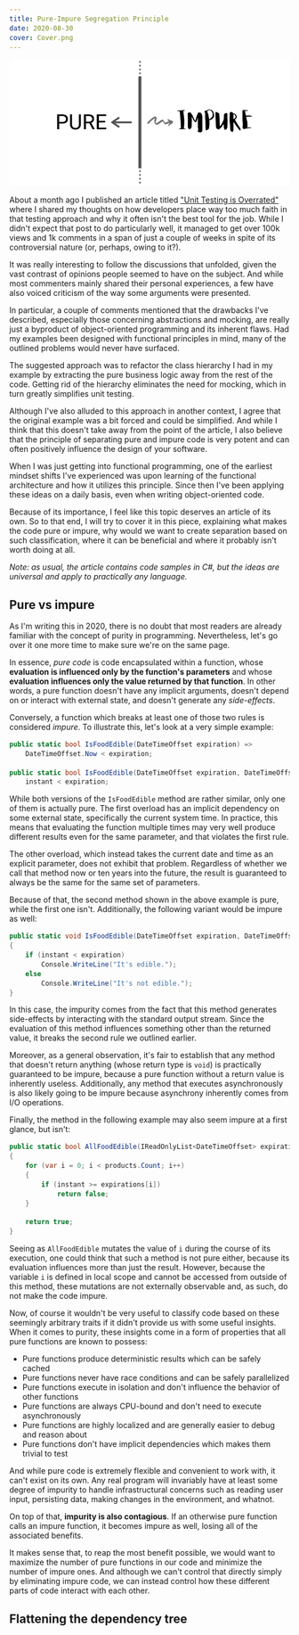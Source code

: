 ```yaml
---
title: Pure-Impure Segregation Principle
date: 2020-08-30
cover: Cover.png
---
```


![cover](Cover.png)

About a month ago I published an article titled ["Unit Testing is Overrated"](/blog/unit-testing-is-overrated) where I shared my thoughts on how developers place way too much faith in that testing approach and why it often isn't the best tool for the job. While I didn't expect that post to do particularly well, it managed to get over 100k views and 1k comments in a span of just a couple of weeks in spite of its controversial nature (or, perhaps, owing to it?).

It was really interesting to follow the discussions that unfolded, given the vast contrast of opinions people seemed to have on the subject. And while most commenters mainly shared their personal experiences, a few have also voiced criticism of the way some arguments were presented.

In particular, a couple of comments mentioned that the drawbacks I've described, especially those concerning abstractions and mocking, are really just a byproduct of object-oriented programming and its inherent flaws. Had my examples been designed with functional principles in mind, many of the outlined problems would never have surfaced.

The suggested approach was to refactor the class hierarchy I had in my example by extracting the pure business logic away from the rest of the code. Getting rid of the hierarchy eliminates the need for mocking, which in turn greatly simplifies unit testing.

Although I've also alluded to this approach in another context, I agree that the original example was a bit forced and could be simplified. And while I think that this doesn't take away from the point of the article, I also believe that the principle of separating pure and impure code is very potent and can often positively influence the design of your software.

When I was just getting into functional programming, one of the earliest mindset shifts I've experienced was upon learning of the functional architecture and how it utilizes this principle. Since then I've been applying these ideas on a daily basis, even when writing object-oriented code.

Because of its importance, I feel like this topic deserves an article of its own. So to that end, I will try to cover it in this piece, explaining what makes the code pure or impure, why would we want to create separation based on such classification, where it can be beneficial and where it probably isn't worth doing at all.

_Note: as usual, the article contains code samples in C#, but the ideas are universal and apply to practically any language._

## Pure vs impure

As I'm writing this in 2020, there is no doubt that most readers are already familiar with the concept of purity in programming. Nevertheless, let's go over it one more time to make sure we're on the same page.

In essence, _pure code_ is code encapsulated within a function, whose **evaluation is influenced only by the function's parameters** and whose **evaluation influences only the value returned by that function**. In other words, a pure function doesn't have any implicit arguments, doesn't depend on or interact with external state, and doesn't generate any _side-effects_.

Conversely, a function which breaks at least one of those two rules is considered _impure_. To illustrate this, let's look at a very simple example:

```csharp
public static bool IsFoodEdible(DateTimeOffset expiration) =>
    DateTimeOffset.Now < expiration;

public static bool IsFoodEdible(DateTimeOffset expiration, DateTimeOffset instant) =>
    instant < expiration;
```

While both versions of the `IsFoodEdible` method are rather similar, only one of them is actually pure. The first overload has an implicit dependency on some external state, specifically the current system time. In practice, this means that evaluating the function multiple times may very well produce different results even for the same parameter, and that violates the first rule.

The other overload, which instead takes the current date and time as an explicit parameter, does not exhibit that problem. Regardless of whether we call that method now or ten years into the future, the result is guaranteed to always be the same for the same set of parameters.

Because of that, the second method shown in the above example is pure, while the first one isn't. Additionally, the following variant would be impure as well:

```csharp
public static void IsFoodEdible(DateTimeOffset expiration, DateTimeOffset instant)
{
    if (instant < expiration)
        Console.WriteLine("It's edible.");
    else
        Console.WriteLine("It's not edible.");
}
```

In this case, the impurity comes from the fact that this method generates side-effects by interacting with the standard output stream. Since the evaluation of this method influences something other than the returned value, it breaks the second rule we outlined earlier.

Moreover, as a general observation, it's fair to establish that any method that doesn't return anything (whose return type is `void`) is practically guaranteed to be impure, because a pure function without a return value is inherently useless. Additionally, any method that executes asynchronously is also likely going to be impure because asynchrony inherently comes from I/O operations.

Finally, the method in the following example may also seem impure at a first glance, but isn't:

```csharp
public static bool AllFoodEdible(IReadOnlyList<DateTimeOffset> expirations, DateTimeOffset instant)
{
    for (var i = 0; i < products.Count; i++)
    {
        if (instant >= expirations[i])
            return false;
    }

    return true;
}
```

Seeing as `AllFoodEdible` mutates the value of `i` during the course of its execution, one could think that such a method is not pure either, because its evaluation influences more than just the result. However, because the variable `i` is defined in local scope and cannot be accessed from outside of this method, these mutations are not externally observable and, as such, do not make the code impure.

Now, of course it wouldn't be very useful to classify code based on these seemingly arbitrary traits if it didn't provide us with some useful insights. When it comes to purity, these insights come in a form of properties that all pure functions are known to possess:

- Pure functions produce deterministic results which can be safely cached
- Pure functions never have race conditions and can be safely parallelized
- Pure functions execute in isolation and don't influence the behavior of other functions
- Pure functions are always CPU-bound and don't need to execute asynchronously
- Pure functions are highly localized and are generally easier to debug and reason about
- Pure functions don't have implicit dependencies which makes them trivial to test

And while pure code is extremely flexible and convenient to work with, it can't exist on its own. Any real program will invariably have at least some degree of impurity to handle infrastructural concerns such as reading user input, persisting data, making changes in the environment, and whatnot.

On top of that, **impurity is also contagious**. If an otherwise pure function calls an impure function, it becomes impure as well, losing all of the associated benefits.

It makes sense that, to reap the most benefit possible, we would want to maximize the number of pure functions in our code and minimize the number of impure ones. And although we can't control that directly simply by eliminating impure code, we can instead control how these different parts of code interact with each other.

## Flattening the dependency tree
